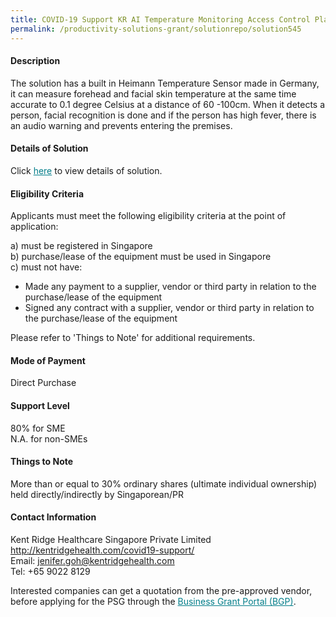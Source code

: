 ```yaml
---
title: COVID-19 Support KR AI Temperature Monitoring Access Control Platform - Package C (2 Set)
permalink: /productivity-solutions-grant/solutionrepo/solution545
---
```


#### Description

The solution has a built in Heimann Temperature Sensor made in Germany, it can measure forehead and facial skin temperature at the same time accurate to 0.1 degree Celsius at a distance of 60 -100cm. When it detects a person, facial recognition is done and if the person has high fever, there is an audio warning and prevents entering the premises.

#### Details of Solution

Click <a href='https://gb-assist-staging.netlify.app/images/psg/Desensitised_KentRidge-Annex_3_CR_Class_A_wef_13_August_2020_Part_3.pdf' style='color:#037e8a'>here</a> to view details of solution.

#### Eligibility Criteria

Applicants must meet the following eligibility criteria at the point of application:

a) must be registered in Singapore <br>
b) purchase/lease of the equipment must be used in Singapore <br>
c) must not have:
- Made any payment to a supplier, vendor or third party in relation to the purchase/lease of the equipment
- Signed any contract with a supplier, vendor or third party in relation to the purchase/lease of the equipment

Please refer to 'Things to Note' for additional requirements.

#### Mode of Payment
Direct Purchase

#### Support Level
80% for SME <br>
N.A. for non-SMEs

#### Things to Note
More than or equal to 30% ordinary shares (ultimate individual ownership) held directly/indirectly by Singaporean/PR

#### Contact Information
Kent Ridge Healthcare Singapore Private Limited<br>http://kentridgehealth.com/covid19-support/<br>Email: jenifer.goh@kentridgehealth.com<br>Tel: +65 9022 8129

Interested companies can get a quotation from the pre-approved vendor, before applying for the PSG through the <a target='_blank' style='color:#037e8a' href='https://www.businessgrants.gov.sg/'>Business Grant Portal (BGP)</a>.
